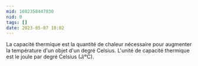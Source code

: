 ```yaml
---
mid: 1682358447830
nid: 0
tags: []
date: 2023-05-07 18:02
---
```



La capacité thermique est la quantité de chaleur nécessaire pour augmenter la température d'un objet d'un degré Celsius. L'unité de capacité thermique est le joule par degré Celsius (J/°C).